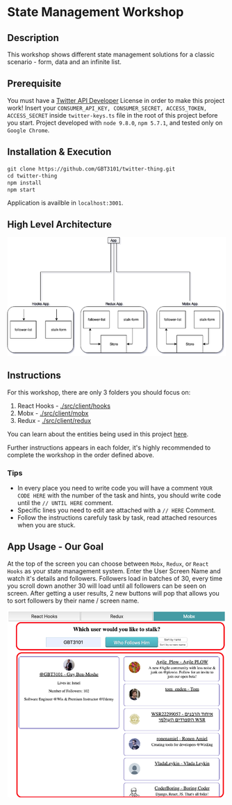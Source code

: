 # State Management Workshop

## Description
This workshop shows different state management solutions for a classic scenario - form, data and an infinite list.

## Prerequisite

You must have a [Twitter API Developer](https://developer.twitter.com/en/apply-for-access) License in order to make this project work!
Insert your `CONSUMER_API_KEY, CONSUMER_SECRET, ACCESS_TOKEN, ACCESS_SECRET` inside `twitter-keys.ts` file in the root of this project before you start.
Project developed with `node 9.8.0`, `npm 5.7.1`, and tested only on `Google Chrome`.


## Installation & Execution
```
git clone https://github.com/GBT3101/twitter-thing.git
cd twitter-thing
npm install
npm start
```
Application is availble in `localhost:3001`.

## High Level Architecture

![Workshop Diagram](./assets/instruction-images/Workshop%20Diagram.png)

## Instructions
For this workshop, there are only 3 folders you should focus on:

1. React Hooks - [./src/client/hooks](./src/client/hooks)
2. Mobx - [./src/client/mobx](./src/client/mobx)
3. Redux - [./src/client/redux](./src/client/redux)

You can learn about the entities being used in this project [here](./src/shared).

Further instructions appears in each folder, it's highly recommended to complete the workshop in the order defined above.

### Tips

* In every place you need to write code you will have a comment `YOUR CODE HERE` with the number of the task and hints, you should write code until the `// UNTIL HERE` comment.
* Specific lines you need to edit are attached with a `// HERE` Comment.
* Follow the instructions carefuly task by task, read attached resources when you are stuck.

## App Usage - Our Goal
At the top of the screen you can choose between `Mobx`, `Redux`, or `React Hooks` as your state management system.
Enter the User Screen Name and watch it's details and followers.
Followers load in batches of 30, every time you scroll down another 30 will load until all followers can be seen on screen.
After getting a user results, 2 new buttons will pop that allows you to sort followers by their name / screen name.

![App Review](./assets/instruction-images/App-Review.png)
